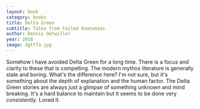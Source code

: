 ```yaml
---
layout: book
category: books
title: Delta Green
subtitle: Tales from Failed Anatomies
author: Dennis Detwiller
year: 2018
image: dgtffa.jpg
---
```


Somehow i have avoided Delta Green for a long time.  There is a focus and clarity to these that is compelling.  The modern mythos literature is generally stale and boring.  What's the difference here? I'm not sure, but it's something about the depth of explanation and the human factor. The Delta Green stories are always just a glimpse of something unknown and mind breaking.  It's a hard balance to maintain but it seems to be done very *consistently*. Loved it.
